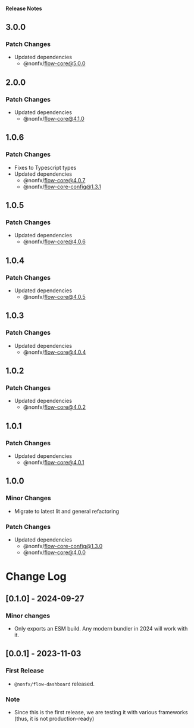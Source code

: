 <h4 className="margin-btm-8">Release Notes</h4>

## 3.0.0

### Patch Changes

- Updated dependencies
  - @nonfx/flow-core@5.0.0

## 2.0.0

### Patch Changes

- Updated dependencies
  - @nonfx/flow-core@4.1.0

## 1.0.6

### Patch Changes

- Fixes to Typescript types
- Updated dependencies
  - @nonfx/flow-core@4.0.7
  - @nonfx/flow-core-config@1.3.1

## 1.0.5

### Patch Changes

- Updated dependencies
  - @nonfx/flow-core@4.0.6

## 1.0.4

### Patch Changes

- Updated dependencies
  - @nonfx/flow-core@4.0.5

## 1.0.3

### Patch Changes

- Updated dependencies
  - @nonfx/flow-core@4.0.4

## 1.0.2

### Patch Changes

- Updated dependencies
  - @nonfx/flow-core@4.0.2

## 1.0.1

### Patch Changes

- Updated dependencies
  - @nonfx/flow-core@4.0.1

## 1.0.0

### Minor Changes

- Migrate to latest lit and general refactoring

### Patch Changes

- Updated dependencies
  - @nonfx/flow-core-config@1.3.0
  - @nonfx/flow-core@4.0.0

# Change Log

## [0.1.0] - 2024-09-27

### Minor changes

- Only exports an ESM build. Any modern bundler in 2024 will work with it.

## [0.0.1] - 2023-11-03

### First Release

- `@nonfx/flow-dashboard` released.

### Note

- Since this is the first release, we are testing it with various frameworks (thus, it is not production-ready)
